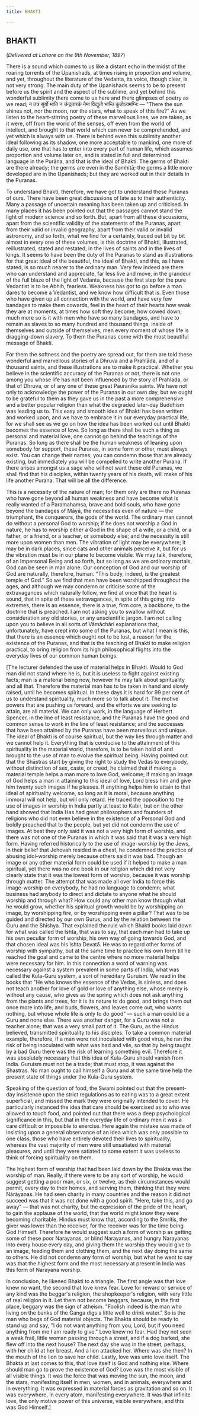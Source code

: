 ```yaml
---
title: BHAKTI

---
```





  

## BHAKTI

(*Delivered at Lahore on the 9th November, 1897*)

There is a sound which comes to us like a distant echo in the midst of
the roaring torrents of the Upanishads, at times rising in proportion
and volume, and yet, throughout the literature of the Vedanta, its
voice, though clear, is not very strong. The main duty of the Upanishads
seems to be to present before us the spirit and the aspect of the
sublime, and yet behind this wonderful sublimity there come to us here
and there glimpses of poetry as we read; न तत्र सुर्यो भाति न
चंन्द्रतारकं नेमा विद्युतो भान्ति कुतोऽयमग्निः — "There the sun shines
not, nor the moon, nor the stars, what to speak of this fire?" As we
listen to the heart-stirring poetry of these marvellous lines, we are
taken, as it were, off from the world of the senses, off even from the
world of intellect, and brought to that world which can never be
comprehended, and yet which is always with us. There is behind even this
sublimity another ideal following as its shadow, one more acceptable to
mankind, one more of daily use, one that has to enter into every part of
human life, which assumes proportion and volume later on, and is stated
in full and determined language in the Purāna, and that is the ideal of
Bhakti. The germs of Bhakti are there already; the germs are even in the
Samhitā; the germs a little more developed are in the Upanishads; but
they are worked out in their details in the Puranas.

To understand Bhakti, therefore, we have got to understand these Puranas
of ours. There have been great discussions of late as to their
authenticity. Many a passage of uncertain meaning has been taken up and
criticised. In many places it has been pointed out that the passages
cannot stand the light of modern science and so forth. But, apart from
all these discussions, apart from the scientific validity of the
statements of the Puranas, apart from their valid or invalid geography,
apart from their valid or invalid astronomy, and so forth, what we find
for a certainty, traced out bit by bit almost in every one of these
volumes, is this doctrine of Bhakti, illustrated, reillustrated, stated
and restated, in the lives of saints and in the lives of kings. It seems
to have been the duty of the Puranas to stand as illustrations for that
great ideal of the beautiful, the ideal of Bhakti, and this, as I have
stated, is so much nearer to the ordinary man. Very few indeed are there
who can understand and appreciate, far less live and move, in the
grandeur of the full blaze of the light of Vedanta, because the first
step for the pure Vedantist is to be Abhih, fearless. Weakness has got
to go before a man dares to become a Vedantist, and we know how
difficult that is. Even those who have given up all connection with the
world, and have very few bandages to make them cowards, feel in the
heart of their hearts how weak they are at moments, at times how soft
they become, how cowed down; much more so is it with men who have so
many bandages, and have to remain as slaves to so many hundred and
thousand things, inside of themselves and outside of themselves, men
every moment of whose life is dragging-down slavery. To them the Puranas
come with the most beautiful message of Bhakti.

For them the softness and the poetry are spread out, for them are told
these wonderful and marvellous stories of a Dhruva and a Prahlāda, and
of a thousand saints, and these illustrations are to make it practical.
Whether you believe in the scientific accuracy of the Puranas or not,
there is not one among you whose life has not been influenced by the
story of Prahlada, or that of Dhruva, or of any one of these great
Paurānika saints. We have not only to acknowledge the power of the
Puranas in our own day, but we ought to be grateful to them as they gave
us in the past a more comprehensive and a better popular religion than
what the degraded later-day Buddhism was leading us to. This easy and
smooth idea of Bhakti has been written and worked upon, and we have to
embrace it in our everyday practical life, for we shall see as we go on
how the idea has been worked out until Bhakti becomes the essence of
love. So long as there shall be such a thing as personal and material
love, one cannot go behind the teachings of the Puranas. So long as
there shall be the human weakness of leaning upon somebody for support,
these Puranas, in some form or other, must always exist. You can change
their names; you can condemn those that are already existing, but
immediately you will be compelled to write another Purana. If there
arises amongst us a sage who will not want these old Puranas, we shall
find that his disciples, within twenty years of his death, will make of
his life another Purana. That will be all the difference.

This is a necessity of the nature of man; for them only are there no
Puranas who have gone beyond all human weakness and have become what is
really wanted of a Paramahamsa, brave and bold souls, who have gone
beyond the bandages of Māyā, the necessities even of nature — the
triumphant, the conquerors, the gods of the world. The ordinary man
cannot do without a personal God to worship; if he does not worship a
God in nature, he has to worship either a God in the shape of a wife, or
a child, or a father, or a friend, or a teacher, or somebody else; and
the necessity is still more upon women than men. The vibration of light
may be everywhere; it may be in dark places, since cats and other
animals perceive it, but for us the vibration must be in our plane to
become visible. We may talk, therefore, of an Impersonal Being and so
forth, but so long as we are ordinary mortals, God can be seen in man
alone. Our conception of God and our worship of God are naturally,
therefore, human. "This body, indeed, is the greatest temple of God." So
we find that men have been worshipped throughout the ages, and although
we may condemn or criticise some of the extravagances which naturally
follow, we find at once that the heart is sound, that in spite of these
extravagances, in spite of this going into extremes, there is an
essence, there is a true, firm core, a backbone, to the doctrine that is
preached. I am not asking you to swallow without consideration any old
stories, or any unscientific jargon. I am not calling upon you to
believe in all sorts of Vāmāchāri explanations that, unfortunately, have
crept into some of the Puranas, but what I mean is this, that there is
an essence which ought not to be lost, a reason for the existence of the
Puranas, and that is the teaching of Bhakti to make religion practical,
to bring religion from its high philosophical flights into the everyday
lives of our common human beings.

\[The lecturer defended the use of material helps in Bhakti. Would to
God man did not stand where he is, but it is useless to fight against
existing facts; man is a material being now, however he may talk about
spirituality and all that. Therefore the material man has to be taken in
hand and slowly raised, until he becomes spiritual. In these days it is
hard for 99 per cent of us to understand spirituality, much more so to
talk about it. The motive powers that are pushing us forward, and the
efforts we are seeking to attain, are all material. We can only work, in
the language of Herbert Spencer, in the line of least resistance, and
the Puranas have the good and common sense to work in the line of least
resistance; and the successes that have been attained by the Puranas
have been marvellous and unique. The ideal of Bhakti is of course
spiritual, but the way lies through matter and we cannot help it.
Everything that is conducive to the attainment of this spirituality in
the material world, therefore, is to be taken hold of and brought to the
use of man to evolve the spiritual being. Having pointed out that the
Shāstras start by giving the right to study the Vedas to everybody,
without distinction of sex, caste, or creed, he claimed that if making a
material temple helps a man more to love God, welcome; if making an
image of God helps a man in attaining to this ideal of love, Lord bless
him and give him twenty such images if he pleases. If anything helps him
to attain to that ideal of spirituality welcome, so long as it is moral,
because anything immoral will not help, but will only retard. He traced
the opposition to the use of images in worship in India partly at least
to Kabir, but on the other hand showed that India Has had great
philosophers and founders of religions who did not even believe in the
existence of a Personal God and boldly preached that to the people, but
yet did not condemn the use of images. At best they only said it was not
a very high form of worship, and there was not one of the Puranas in
which it was said that it was a very high form. Having referred
historically to the use of image-worship by the Jews, in their belief
that Jehovah resided in a chest, he condemned the practice of abusing
idol-worship merely because others said it was bad. Though an image or
any other material form could be used if it helped to make a man
spiritual, yet there was no one book in our religion which did not very
clearly state that it was the lowest form of worship, because it was
worship through matter. The attempt that was made all over India to
force this image-worship on everybody, he had no language to condemn;
what business had anybody to direct and dictate to anyone what he should
worship and through what? How could any other man know through what he
would grow, whether his spiritual growth would be by worshipping an
image, by worshipping fire, or by worshipping even a pillar? That was to
be guided and directed by our own Gurus, and by the relation between the
Guru and the Shishya. That explained the rule which Bhakti books laid
down for what was called the Ishta, that was to say, that each man had
to take up his own peculiar form of worship, his own way of going
towards God, and that chosen ideal was his Ishta Devatā. He was to
regard other forms of worship with sympathy, but at the same time to
practice his own form till he reached the goal and came to the centre
where no more material helps were necessary for him. In this connection
a word of warning was necessary against a system prevalent in some parts
of India, what was called the Kula-Guru system, a sort of hereditary
Guruism. We read in the books that "He who knows the essence of the
Vedas, is sinless, and does not teach another for love of gold or love
of anything else, whose mercy is without any cause, who gives as the
spring which does not ask anything from the plants and trees, for it is
its nature to do good, and brings them out once more into life, and
buds, flowers, and leaves come out, who wants nothing, but whose whole
life is only to do good" — such a man could be a Guru and none else.
There was another danger, for a Guru was not a teacher alone; that was a
very small part of it. The Guru, as the Hindus believed, transmitted
spirituality to his disciples. To take a common material example,
therefore, if a man were not inoculated with good virus, he ran the risk
of being inoculated with what was bad and vile, so that by being taught
by a bad Guru there was the risk of learning something evil. Therefore
it was absolutely necessary that this idea of Kula-Guru should vanish
from India. Guruism must not be a trade; that must stop, it was against
the Shastras. No man ought to call himself a Guru and at the same time
help the present state of things under the Kula-Guru system.

Speaking of the question of food, the Swami pointed out that the
present-day insistence upon the strict regulations as to eating was to a
great extent superficial, and missed the mark they were originally
intended to cover. He particularly instanced the idea that care should
be exercised as to who was allowed to touch food, and pointed out that
there was a deep psychological significance in this, but that in the
everyday life of ordinary men it was a care difficult or impossible to
exercise. Here again the mistake was made of insisting upon a general
observance of an idea which was only possible to one class, those who
have entirely devoted their lives to spirituality, whereas the vast
majority of men were still un­satiated with material pleasures, and
until they were satiated to some extent it was useless to think of
forcing spirituality on them.

The highest form of worship that had been laid down by the Bhakta was
the worship of man. Really, if there were to be any sort of worship, he
would suggest getting a poor man, or six, or twelve, as their
circumstances would permit, every day to their homes, and serving them,
thinking that they were Nārāyanas. He had seen charity in many countries
and the reason it did not succeed was that it was not done with a good
spirit. "Here, take this, and go away" — that was not charity, but the
expression of the pride of the heart, to gain the applause of the world,
that the world might know they were becoming charitable. Hindus must
know that, according to the Smritis, the giver was lower than the
receiver, for the receiver was for the time being God Himself. Therefore
he would suggest such a form of worship as getting some of these poor
Narayanas, or blind Narayanas, and hungry Narayanas into every house
every day, and giving them the worship they would give to an image,
feeding them and clothing them, and the next day doing the same to
others. He did not condemn any form of worship, but what he went to say
was that the highest form and the most necessary at present in India was
this form of Narayana worship.

In conclusion, he likened Bhakti to a triangle. The first angle was that
love knew no want, the second that love knew fear. Love for reward or
service of any kind was the beggar's religion, the shopkeeper's
religion, with very little of real religion in it. Let them not become
beggars, because, in the first place, beggary was the sign of atheism.
"Foolish indeed is the man who living on the banks of the Ganga digs a
little well to drink water." So is the man who begs of God material
objects. The Bhakta should be ready to stand up and say, "I do not want
anything from you, Lord, but if you need anything from me I am ready to
give." Love knew no fear. Had they not seen a weak frail, little woman
passing through a street, and if a dog barked, she flew off into the
next house? The next day she was in the street, perhaps, with her child
at her breast. And a lion attacked her. Where was she then? In the mouth
of the lion to save her child. Lastly, love was unto love itself. The
Bhakta at last comes to this, that love itself is God and nothing else.
Where should man go to prove the existence of God? Love was the most
visible of all visible things. It was the force that was moving the sun,
the moon, and the stars, manifesting itself in men, women, and in
animals, everywhere and in everything. It was expressed in material
forces as gravitation and so on. It was everywhere, in every atom,
manifesting everywhere. It was that infinite love, the only motive power
of this universe, visible everywhere, and this was God Himself.\]


